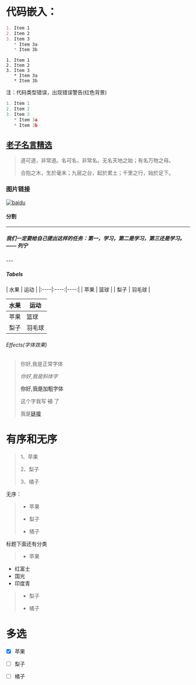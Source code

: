 # 代码嵌入：
```markdown
1. Item 1
2. Item 2
3. Item 3
   * Item 3a
   * Item 3b
```
```
1. Item 1
2. Item 2
3. Item 3
   * Item 3a
   * Item 3b
```

注：代码类型错误，出现错误警告(红色背景)
```javascript
1. Item 1
2. Item 2
3. Item 3
   * Item 3a
   * Item 3b
```

## [老子名言精选](http://wenku.baidu.com/link?url=tnRo9ExUuWJEu5IPTQNYBUFY2j9-GqaaKcMT87iFNfWb_hmQnqgTGtqlGB2LktqWwUD3rjczkbj8tAFRq6HNYVmTcYR1_7wdZelKMFAaw5m)

>道可道，非常道。名可名，非常名。无名天地之始；有名万物之母。
>
>合抱之木，生於毫末；九层之台，起於累土；千里之行，始於足下。

### 图片链接
[![baidu](http://imgsrc.baidu.com/forum/pic/item/e1fe9925bc315c60bdde4c4f8db1cb13485477c2.jpg)](http://baidu.com)

#### 分割
---
<h5>我们一定要给自己提出这样的任务：第一，学习，第二是学习，第三还是学习。 —— 列宁</h5>
---

##### Tabels

| 水果 | 运动 |
|:----|:----:|----:|
| 苹果 | 篮球 |
| 梨子 | 羽毛球 |

| 水果 | 运动 |
--------|--------
| 苹果 | 篮球 |
| 梨子 | 羽毛球 |

###### Effects(字体效果)
>你好,我是正常字体
>
>_你好,我是斜体字_
>
>__你好,我是加粗字体__
>
>这个字我写 ~~错~~ 了
>
>我是[链接](http://www.baidu.com)

# 有序和无序

>1、苹果
>
>2、梨子
>
>3、橘子
>

无序：

>* 苹果
>
>* 梨子
>
>* 橘子

标题下面还有分类
>- 苹果
 - 红富士
 - 国光
 - 印度青
>
>- 梨子
>
>- 橘子

# 多选

- [x] 苹果
- [ ] 梨子
- [ ] 橘子

